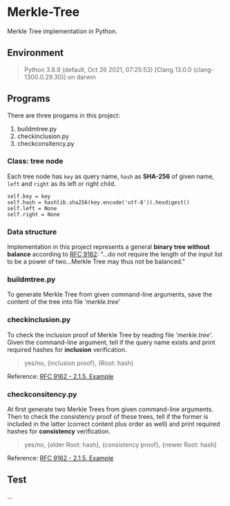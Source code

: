 # Merkle-Tree
Merkle Tree implementation in Python.

## Environment
> Python 3.8.9 (default, Oct 26 2021, 07:25:53) [Clang 13.0.0 (clang-1300.0.29.30)] on darwin

## Programs
There are three progams in this project:
1. buildmtree.py
2. checkinclusion.py
3. checkconsitency.py

### Class: tree node
Each tree node has `key` as query name, `hash` as **SHA-256** of given name, `left` and `right` as its left or right child.
```
self.key = key
self.hash = hashlib.sha256(key.encode('utf-8')).hexdigest()
self.left = None
self.right = None
```

### Data structure
Implementation in this project represents a general **binary tree without balance** according to [RFC 9162](https://datatracker.ietf.org/doc/html/rfc9162#section-2.1): "...do not require the length of the input list to be a power of two...Merkle Tree may thus not be balanced."

### buildmtree.py
To generate Merkle Tree from given command-line arguments, save the content of the tree into file '*merkle.tree*'

### checkinclusion.py
To check the inclusion proof of Merkle Tree by reading file '*merkle.tree*'. Given the command-line argument, tell if the query name exists and print required hashes for **inclusion** verification.
> yes/no, {inclusion proof}, {Root: hash}

Reference: [RFC 9162 - 2.1.5. Example](https://datatracker.ietf.org/doc/html/rfc9162#section-2.1.5)

### checkconsitency.py
At first generate two Merkle Trees from given command-line arguments. Then to check the consistency proof of these trees, tell if the former is included in the latter (correct content plus order as well) and print required hashes for **consistency** verification.
> yes/no, {older Root: hash}, {consistency proof}, {newer Root: hash}

Reference: [RFC 9162 - 2.1.5. Example](https://datatracker.ietf.org/doc/html/rfc9162#section-2.1.5)
## Test
...
